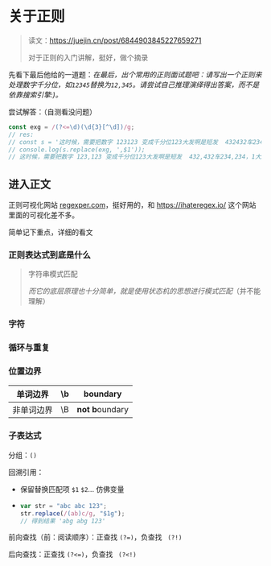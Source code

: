 # 关于正则

> 读文：https://juejin.cn/post/6844903845227659271
>
> 对于正则的入门讲解，挺好，做个摘录

先看下最后他给的一道题：_在最后，出个常用的正则面试题吧：请写出一个正则来处理数字千分位，如`12345`替换为`12,345`。请尝试自己推理演绎得出答案，而不是依靠搜索引擎:)。_

尝试解答：（自测看没问题）

```js
const exg = /(?<=\d)(\d{3}[^\d])/g;
// res:
// const s = '这时候，需要把数字 123123 变成千分位123大发啊是短发  432432车234234，1大发发呆3'
// console.log(s.replace(exg, ',$1'));
// 这时候，需要把数字 123,123 变成千分位123大发啊是短发  432,432车234,234，1大发发呆3
```

## 进入正文

正则可视化网站 [regexper.com](https://link.juejin.cn/?target=https%3A%2F%2Fregexper.com%2F)，挺好用的，和 https://ihateregex.io/ 这个网站里面的可视化差不多。

简单记下重点，详细的看文

### 正则表达式到底是什么

> 字符串模式匹配
>
> _而它的底层原理也十分简单，就是使用状态机的思想进行模式匹配_（并不能理解）

### 字符

### 循环与重复

### 位置边界

| 单词边界   | \b  | **b**oundary         |
| ---------- | --- | -------------------- |
| 非单词边界 | \B  | **not** **b**oundary |

### 子表达式

分组：`()`

回溯引用：

- 保留替换匹配项 `$1` `$2`... 仿佛变量

- ```js
  var str = "abc abc 123";
  str.replace(/(ab)c/g, "$1g");
  // 得到结果 'abg abg 123'
  ```

前向查找（前：阅读顺序）：正查找 `(?=)`，负查找 ` (?!)`

后向查找：正查找 `(?<=)`，负查找 ` (?<!)`
